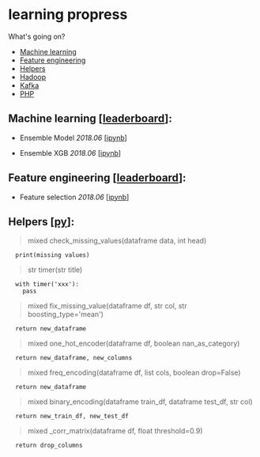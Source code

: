 # learning propress
What's going on?

  * [Machine learning](#machine-learning-leaderboard)
  * [Feature engineering](#feature-engineering-leaderboard)
  * [Helpers](#helpers-py)
  * [Hadoop](https://github.com/clotyxf/learningflow/tree/master/Hadoop/README.md)
  * [Kafka](https://github.com/clotyxf/learningflow/tree/master/Kafka/README.md)
  * [PHP](https://github.com/clotyxf/learningflow/tree/master/php/README.md)

## Machine learning \[[leaderboard](https://github.com/clotyxf/learningflow/tree/master/machine_learning/README.md)\]:

* Ensemble Model _2018.06_ \[[ipynb](https://github.com/clotyxf/learningflow/tree/master/machine_learning/ensemble_scikit_learn.ipynb)\]

* Ensemble XGB _2018.06_ \[[ipynb](https://github.com/clotyxf/learningflow/tree/master/machine_learning/ensemble_end_to_end.ipynb)\]

## Feature engineering \[[leaderboard](https://github.com/clotyxf/learningflow/tree/master/machine_learning/README.md)\]:

* Feature selection _2018.06_ \[[ipynb](https://github.com/clotyxf/learningflow/tree/master/machine_learning/feature_selection.ipynb)\]

## Helpers \[[py](https://github.com/clotyxf/learningflow/tree/master/machine_learning/helpers.py)\]:

> mixed check_missing_values(dataframe data, int head)
```
  print(missing values)
```

> str timer(str title)
```
  with timer('xxx'):
    pass
```

> mixed fix_missing_value(dataframe df, str col, str boosting_type='mean')
```
  return new_dataframe
```

> mixed one_hot_encoder(dataframe df, boolean nan_as_category)
```
  return new_dataframe, new_columns
```

> mixed freq_encoding(dataframe df, list cols, boolean drop=False)

```
  return new_dataframe
```

> mixed binary_encoding(dataframe train_df, dataframe test_df, str col)
```
  return new_train_df, new_test_df
```

> mixed  _corr_matrix(dataframe df, float threshold=0.9)
```
  return drop_columns
```